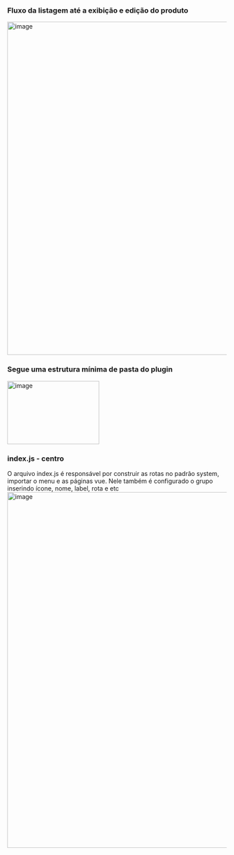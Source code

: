 ### Fluxo da listagem até a exibição e edição do produto
<img width="1246" height="765" alt="image" src="https://github.com/user-attachments/assets/0c3e89b1-f0e6-4436-84f9-7f93feff5043" />


### Segue uma estrutura mínima de pasta do plugin
<img width="211" height="145" alt="image" src="https://github.com/user-attachments/assets/94ea596d-4b0f-4d94-93b3-9ddd3c56c8ab" /> <br>

### index.js - centro
O arquivo index.js é responsável por construir as rotas no padrão system, importar o menu e as páginas vue. Nele também é configurado o grupo
inserindo ícone, nome, label, rota e etc
<img width="717" height="817" alt="image" src="https://github.com/user-attachments/assets/d5ca33c1-8f8a-472f-a817-63be7d87fb22" />



